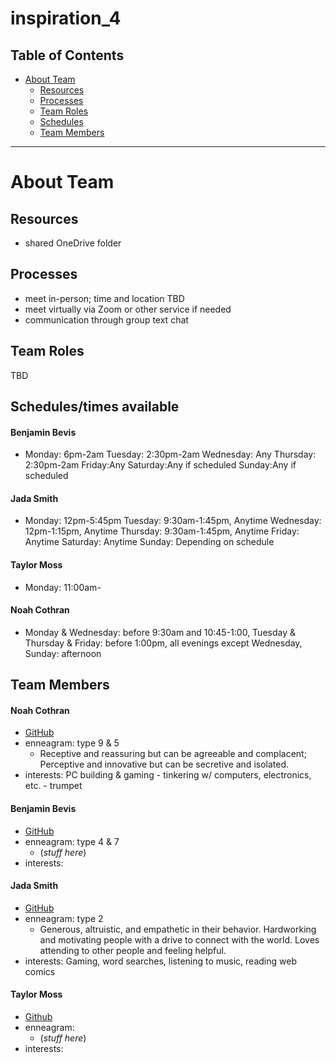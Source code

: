 # inspiration_4 

## Table of Contents

* [About Team](#About-Team)
   * [Resources](#Resources)
   * [Processes](#Processes)
   * [Team Roles](#Team-Roles)
   * [Schedules](#Schedules/times-available)
   * [Team Members](#Team-Members)
---

# About Team

## Resources
- shared OneDrive folder

## Processes
- meet in-person; time and location TBD
- meet virtually via Zoom or other service if needed
- communication through group text chat

## Team Roles
TBD

## Schedules/times available
#### Benjamin Bevis
- Monday: 6pm-2am Tuesday: 2:30pm-2am Wednesday: Any Thursday: 2:30pm-2am Friday:Any Saturday:Any if scheduled Sunday:Any if scheduled 
#### Jada Smith
- Monday: 12pm-5:45pm Tuesday: 9:30am-1:45pm, Anytime Wednesday: 12pm-1:15pm, Anytime Thursday: 9:30am-1:45pm, Anytime Friday: Anytime Saturday: Anytime Sunday: Depending on schedule
#### Taylor Moss
-  Monday: 11:00am-
#### Noah Cothran
- Monday & Wednesday: before 9:30am and 10:45-1:00, Tuesday & Thursday & Friday: before 1:00pm, all evenings except Wednesday, Sunday: afternoon


## Team Members
   #### Noah Cothran 
   - [GitHub](https://github.com/NoahCothran)
   - enneagram: type 9 & 5 
      - Receptive and reassuring but can be agreeable and complacent; Perceptive and innovative but can be secretive and isolated.
   - interests: PC building & gaming - tinkering w/ computers, electronics, etc. - trumpet
   #### Benjamin Bevis 
   - [GitHub](https://github.com/bbevis6196) 
   - enneagram: type 4 & 7 
        - (*stuff here*)
   - interests:
   #### Jada Smith 
   - [GitHub](https://github.com/jsmith698) 
   - enneagram: type 2 
        - Generous, altruistic, and empathetic in their behavior. Hardworking and motivating people with a drive to connect with the world. Loves attending to other people and feeling helpful.
   - interests: Gaming, word searches, listening to music, reading web comics
   #### Taylor Moss
   - [Github](https://github.com/Taebun96)
   - enneagram: 
        - (*stuff here*)
   - interests:
